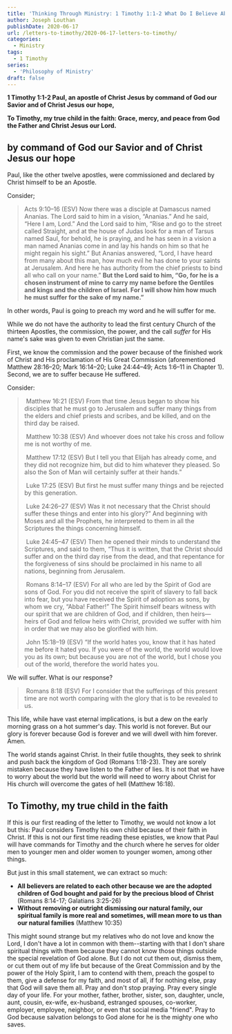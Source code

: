 ```yaml
---
title: 'Thinking Through Ministry: 1 Timothy 1:1-2 What Do I Believe About God? [Part 2]'
author: Joseph Louthan
publishDate: 2020-06-17
url: /letters-to-timothy/2020-06-17-letters-to-timothy/
categories:
  - Ministry
tags:
  - 1 Timothy
series:
  - 'Philosophy of Ministry'
draft: false
---
```


**1 Timothy 1:1-2 Paul, an apostle of Christ Jesus by command of God our Savior and of Christ Jesus our hope,**

**To Timothy, my true child in the faith: Grace, mercy, and peace from God the Father and Christ Jesus our Lord.**

## by command of God our Savior and of Christ Jesus our hope

Paul, like the other twelve apostles, were commissioned and declared by Christ himself to be an Apostle.

Consider;

> Acts 9:10–16 (ESV) Now there was a disciple at Damascus named Ananias. The Lord said to him in a vision, “Ananias.” And he said, “Here I am, Lord.”  And the Lord said to him, “Rise and go to the street called Straight, and at the house of Judas look for a man of Tarsus named Saul, for behold, he is praying,  and he has seen in a vision a man named Ananias come in and lay his hands on him so that he might regain his sight.”  But Ananias answered, “Lord, I have heard from many about this man, how much evil he has done to your saints at Jerusalem.  And here he has authority from the chief priests to bind all who call on your name.”  **But the Lord said to him, “Go, for he is a chosen instrument of mine to carry my name before the Gentiles and kings and the children of Israel.  For I will show him how much he must suffer for the sake of my name.”** 

In other words, Paul is going to preach my word and he will suffer for me.

While we do not have the authority to lead the first century Church of the thirteen Apostles, the commission, the power, and the call *suffer* for His name's sake was given to even Christian just the same.

First, we know the commission and the power because of the finished work of Christ and His proclamation of His Great Commission (aforementioned Matthew 28:16–20; Mark 16:14–20; Luke 24:44–49; Acts 1:6–11 in Chapter 1). Second, we are to suffer because He suffered.

Consider:

> ​		Matthew 16:21 (ESV) From that time Jesus began to show his disciples that he must go to Jerusalem and suffer many things from the elders and chief priests and scribes, and be killed, and on the third day be raised. 
>
> ​		Matthew 10:38 (ESV) And whoever does not take his cross and follow me is not worthy of me. 
>
> ​		Matthew 17:12 (ESV) But I tell you that Elijah has already come, and they did not recognize him, but did to him whatever they pleased. So also the Son of Man will certainly suffer at their hands.” 
>
> ​		Luke 17:25 (ESV) But first he must suffer many things and be rejected by this generation. 
>
> ​		Luke 24:26–27 (ESV) Was it not necessary that the Christ should suffer these things and enter into his glory?”  And beginning with Moses and all the Prophets, he interpreted to them in all the Scriptures the things concerning himself. 
>
> ​		Luke 24:45–47 (ESV) Then he opened their minds to understand the Scriptures,  and said to them, “Thus it is written, that the Christ should suffer and on the third day rise from the dead,  and that repentance for the forgiveness of sins should be proclaimed in his name to all nations, beginning from Jerusalem. 
>
> ​		Romans 8:14–17 (ESV) For all who are led by the Spirit of God are sons of God.  For you did not receive the spirit of slavery to fall back into fear, but you have received the Spirit of adoption as sons, by whom we cry, “Abba! Father!”  The Spirit himself bears witness with our spirit that we are children of God,  and if children, then heirs—heirs of God and fellow heirs with Christ, provided we suffer with him in order that we may also be glorified with him. 
>
> ​		John 15:18–19 (ESV) “If the world hates you, know that it has hated me before it hated you.  If you were of the world, the world would love you as its own; but because you are not of the world, but I chose you out of the world, therefore the world hates you. 

We will suffer. What is our response?

> ​		Romans 8:18 (ESV) For I consider that the sufferings of this present time are not worth comparing with the glory that is to be revealed to us. 

This life, while have vast eternal implications, is but a dew on the early morning grass on a hot summer's day. This world is not forever. But our glory is forever because God is forever and we will dwell with him forever. Amen.

The world stands against Christ. In their futile thoughts, they seek to shrink and push back the kingdom of God (Romans 1:18-23). They are sorely mistaken because they have listen to the Father of lies. It is not that we have to worry about the world but the world will need to worry about Christ for His church will overcome the gates of hell (Matthew 16:18). 

## To Timothy, my true child in the faith

If this is our first reading of the letter to Timothy, we would not know a lot but this: Paul considers Timothy his own child because of their faith in Christ.  If this is not our first time reading these epistles, we know that Paul will have commands for Timothy and the church where he serves for older men to younger men and older women to younger women, among other things.

But just in this small statement, we can extract so much:

- **All believers are related to each other because we are the adopted children of God bought and paid for by the precious blood of Christ** (Romans 8:14-17; Galatians 3:25-26)
- **Without removing or outright dismissing our natural family, our spiritual family is more real and sometimes, will mean more to us than our natural families** (Matthew 10:35)

This might sound strange but my relatives who do not love and know the Lord, I don't have a lot in common with them--starting with that I don't share spiritual things with them because they cannot know those things outside the special revelation of God alone.  But I do not cut them out, dismiss them, or cut them out of my life but because of the Great Commission and by the power of the Holy Spirit, I am to contend with them, preach the gospel to them, give a defense for my faith, and most of all, if for nothing else, pray that God will save them all. Pray and don't stop praying. Pray every single day of your life. For your mother, father, brother, sister, son, daughter, uncle, aunt, cousin, ex-wife, ex-husband, estranged spouses, co-worker, employer, employee, neighbor, or even that social media "friend". Pray to God because salvation belongs to God alone for he is the mighty one who saves.